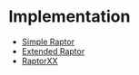 # Implementation

- [Simple Raptor](simple-raptor.md)
- [Extended Raptor](extended-raptor.md)
- [RaptorXX](raptor-xx.md)
